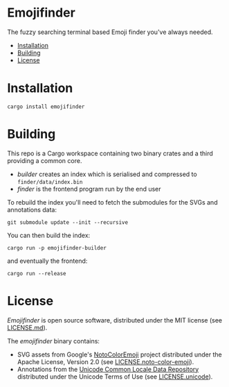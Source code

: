 # Emojifinder

The fuzzy searching terminal based Emoji finder you've always needed.

* [Installation](#Installation)
* [Building](#Building)
* [License](#License)

# Installation

`cargo install emojifinder`

# Building

This repo is a Cargo workspace containing two binary crates and a third providing a common core.

* _builder_ creates an index which is serialised and compressed to `finder/data/index.bin`
* _finder_ is the frontend program run by the end user

To rebuild the index you'll need to fetch the submodules for the SVGs and annotations data:

`git submodule update --init --recursive`

You can then build the index:

`cargo run -p emojifinder-builder`

and eventually the frontend:

`cargo run --release`

# License

_Emojifinder_ is open source software, distributed under the MIT license (see [LICENSE.md](LICENSE.md)).

The _emojifinder_ binary contains:
 * SVG assets from Google's [NotoColorEmoji](https://github.com/googlefonts/noto-emoji) project distributed under the Apache License, Version 2.0 (see [LICENSE.noto-color-emoji](LICENSE.noto-color-emoji)).
 * Annotations from the [Unicode Common Locale Data Repository](https://github.com/unicode-org/cldr) distributed under the Unicode Terms of Use (see [LICENSE.unicode](LICENSE.unicode)).
